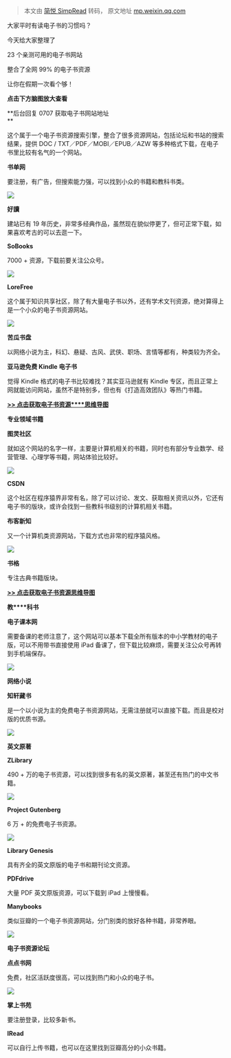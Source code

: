 > 本文由 [简悦 SimpRead](http://ksria.com/simpread/) 转码， 原文地址 [mp.weixin.qq.com](https://mp.weixin.qq.com/s?__biz=MjM5NDYwMjg4Mw==&mid=2247484788&idx=1&sn=7232db69cd0fb12987731c2823b8096b&chksm=a6840f9891f3868e88d25ecb41c3583fa162a5ae8ce4d20a8db762f4926d3327f87b8846c813&mpshare=1&scene=1&srcid=0708WrD55JIQSJU0abi7ihgd&sharer_sharetime=1625709213383&sharer_shareid=7fece245937ac96f04f0fb8e1311fff1#rd)

大家平时有读电子书的习惯吗？  

今天给大家整理了

23 个亲测可用的电子书网站  

整合了全网 99% 的电子书资源  

让你在假期一次看个够！  

**点击下方脑图放大查看**

**后台回复 0707 获取电子书网站地址  
**

这个属于一个电子书资源搜索引擎，整合了很多资源网站，包括论坛和书站的搜索结果，提供 DOC / TXT／PDF／MOBI／EPUB／AZW 等多种格式下载，在电子书里比较有名气的一个网站。

**书单网**

要注册，有广告，但搜索能力强，可以找到小众的书籍和教科书类。

![](https://mmbiz.qpic.cn/mmbiz_png/vCOTia28EI7437TgBbNZpv1ibyFumjbra7iaZtb6jKibwjmlIAbj7uqLtibm4AERsaIXjggickN5b5ovBlPwRsP3ibI7g/640?wx_fmt=png)

**好讀**

建站已有 19 年历史，非常多经典作品，虽然现在貌似停更了，但可正常下载，如果喜欢考古的可以去逛一下。

**SoBooks**

7000 + 资源，下载前要关注公众号。

![](https://mmbiz.qpic.cn/mmbiz_png/vCOTia28EI7437TgBbNZpv1ibyFumjbra7eibNTXK6AsicryDp99un115Wr5BOv7uTGV1Mwqr2IHDicLqrBve1iatV0Q/640?wx_fmt=png)

**LoreFree**

这个属于知识共享社区，除了有大量电子书以外，还有学术文刊资源，绝对算得上是一个小众的电子书资源网站。

![](https://mmbiz.qpic.cn/mmbiz_png/vCOTia28EI7437TgBbNZpv1ibyFumjbra7RqwCvaWloic9yU1zc9dOOzNus8Hsd9aV8odECiaORwpyoId9eIuBu75Q/640?wx_fmt=png)

**苦瓜书盘**

以网络小说为主，科幻、悬疑、古风、武侠、职场、言情等都有，种类较为齐全。

**亚马逊免费 Kindle 电子书**

觉得 Kindle 格式的电子书比较难找？其实亚马逊就有 Kindle 专区，而且正常上网就能访问网站，虽然不是特别多，但也有《打造高效团队》等热门书籍。

[**>> 点击获取电子书资源****思维导图**](https://gitmind.cn/app/doc/a901716619)

**专业领域书籍**

**图灵社区**

就如这个网站的名字一样，主要是计算机相关的书籍，同时也有部分专业数学、经营管理、心理学等书籍，网站体验比较好。

![](https://mmbiz.qpic.cn/mmbiz_png/vCOTia28EI7437TgBbNZpv1ibyFumjbra77uyE2gEx45U3Q5kJfzuIrDqqzSzVXhOxzLoSMVbBrgt9iaTHzr5iaLxw/640?wx_fmt=png)

**CSDN**

这个社区在程序猿界非常有名，除了可以讨论、发文、获取相关资讯以外，它还有电子书的版块，或许会找到一些教科书级别的计算机相关书籍。  

**布客新知**

又一个计算机类资源网站，下载方式也非常的程序猿风格。

![](https://mmbiz.qpic.cn/mmbiz_png/vCOTia28EI7437TgBbNZpv1ibyFumjbra7uywyz5B7pxg1LqIRic8T0hyDibhEFBxj9DgW3reQ2iaaX53aEibHCEDQog/640?wx_fmt=png)

**书格**

专注古典书籍版块。  

[**>> 点击获取电子书资源思维导图**](https://gitmind.cn/app/doc/a901716619)

**教****科书**

**电子课本网**

需要备课的老师注意了，这个网站可以基本下载全所有版本的中小学教材的电子版，可以不用带书直接使用 iPad 备课了，但下载比较麻烦，需要关注公众号再转到手机端保存。

![](https://mmbiz.qpic.cn/mmbiz_png/vCOTia28EI7437TgBbNZpv1ibyFumjbra7DjR4DQJ8vicksOG1W4ibtOuLwKEDibrxGoNqOg0Sgaia7RDHxUHxX0iafrg/640?wx_fmt=png)

**网络小说**

**知轩藏书**

是一个以小说为主的免费电子书资源网站，无需注册就可以直接下载。而且是校对版的优质书源。

![](https://mmbiz.qpic.cn/mmbiz_png/vCOTia28EI7437TgBbNZpv1ibyFumjbra7sEmDAria3O1UamOO7poXG3TAdTkOQkoMyuOqicPqOL0qRzBL3QabkWJg/640?wx_fmt=png)

**英文原著**

**ZLibrary**

490 + 万的电子书资源，可以找到很多有名的英文原著，甚至还有热门的中文书籍。

![](https://mmbiz.qpic.cn/mmbiz_png/vCOTia28EI7437TgBbNZpv1ibyFumjbra76Ua8X0LXOgQIEtoJTdbVl0WoVACibZefzPkyIQNibQOYRXI1u2Mfykpw/640?wx_fmt=png)

**Project Gutenberg**

6 万 + 的免费电子书资源。

![](https://mmbiz.qpic.cn/mmbiz_png/vCOTia28EI7437TgBbNZpv1ibyFumjbra7BoWURwzlnrEB7JbHpIvZjsRwAq1rDLH4S7LgwRafPXKibuuVjiaRuufg/640?wx_fmt=png)

**Library Genesis**

具有齐全的英文原版的电子书和期刊论文资源。

**PDFdrive**

大量 PDF 英文原版资源，可以下载到 iPad 上慢慢看。

**Manybooks**

类似豆瓣的一个电子书资源网站，分门别类的放好各种书籍，非常养眼。

![](https://mmbiz.qpic.cn/mmbiz_png/vCOTia28EI7437TgBbNZpv1ibyFumjbra7zD5p9maOokvQ35NGDLnzAw7A4oiayGOWhvibtOyibKVa6B6UHMadYBQBw/640?wx_fmt=png)

**电子书资源论坛**

**点点书网**

免费，社区活跃度很高，可以找到热门和小众的电子书。

![](https://mmbiz.qpic.cn/mmbiz_png/vCOTia28EI7437TgBbNZpv1ibyFumjbra7VWE1BffuMwbhUnASzm6LXTSG5W7adHN9Dia5B8aJepfDk10DmVvIY6w/640?wx_fmt=png)

**掌上书苑**

要注册登录，比较多新书。

**IRead**

可以自行上传书籍，也可以在这里找到豆瓣高分的小众书籍。